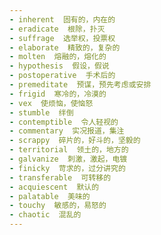 ```yaml
---
- inherent  固有的，内在的
- eradicate  根除，扑灭
- suffrage  选举权，投票权
- elaborate  精致的，复杂的
- molten  熔融的，熔化的
- hypothesis  假设，假说
- postoperative  手术后的
- premeditate  预谋，预先考虑或安排
- frigid  寒冷的，冷漠的
- vex  使烦恼，使恼怒
- stumble  绊倒
- contemptible  令人轻视的
- commentary  实况报道，集注
- scrappy  碎片的，好斗的，坚毅的
- territorial  领土的，地方的
- galvanize  刺激，激起，电镀
- finicky  苛求的，过分讲究的
- transferable  可转移的
- acquiescent  默认的
- palatable  美味的
- touchy  敏感的，易怒的
- chaotic  混乱的
---
```

